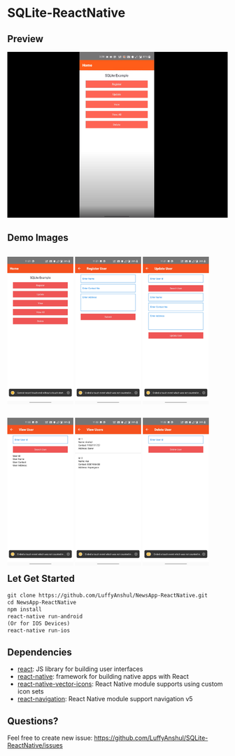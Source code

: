 # SQLite-ReactNative

## Preview 
[![Youtube Demo Video](/demoImages/youtube.png)](https://youtu.be/Pjge0TVcR9U)

## Demo Images

<p style="float: left">
    <img src="/demoImages/img1.jpg" width="30%" alt="Initial Screen" />
    <img src="/demoImages/img2.jpg" width="30%" alt="Create User" />
    <img src="/demoImages/img3.jpg" width="30%" alt="Update User Info" />
</p>
<br>
<p style="float: left">
    <img src="/demoImages/img4.jpg" width="30%" alt="View User via specific Id" />
    <img src="/demoImages/img5.jpg" width="30%" alt="View All Users" />
    <img src="/demoImages/img6.jpg" width="30%" alt="Delete User via specific Id" />
</p>


## Let Get Started
    git clone https://github.com/LuffyAnshul/NewsApp-ReactNative.git
    cd NewsApp-ReactNative
    npm install
    react-native run-android
    (Or for IOS Devices)
    react-native run-ios

## Dependencies
- [react](https://github.com/facebook/react): JS library for building user interfaces
- [react-native](https://github.com/facebook/react-native): framework for building native apps with React
- [react-native-vector-icons](https://github.com/oblador/react-native-vector-icons): React Native module supports using custom icon sets
- [react-navigation](https://github.com/react-navigation/react-navigation/): React Native module support navigation v5

## Questions?
Feel free to create new issue: https://github.com/LuffyAnshul/SQLite-ReactNative/issues
